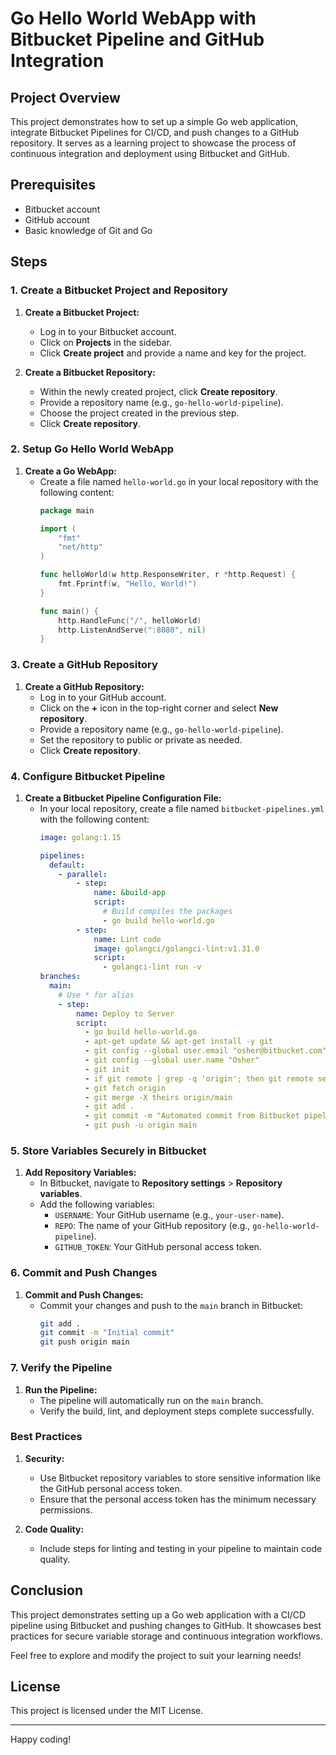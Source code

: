 # Go Hello World WebApp with Bitbucket Pipeline and GitHub Integration

## Project Overview
This project demonstrates how to set up a simple Go web application, integrate Bitbucket Pipelines for CI/CD, and push changes to a GitHub repository. It serves as a learning project to showcase the process of continuous integration and deployment using Bitbucket and GitHub.

## Prerequisites
- Bitbucket account
- GitHub account
- Basic knowledge of Git and Go

## Steps

### 1. Create a Bitbucket Project and Repository

1. **Create a Bitbucket Project:**
   - Log in to your Bitbucket account.
   - Click on **Projects** in the sidebar.
   - Click **Create project** and provide a name and key for the project.

2. **Create a Bitbucket Repository:**
   - Within the newly created project, click **Create repository**.
   - Provide a repository name (e.g., `go-hello-world-pipeline`).
   - Choose the project created in the previous step.
   - Click **Create repository**.
### 2. Setup Go Hello World WebApp

1. **Create a Go WebApp:**
   - Create a file named `hello-world.go` in your local repository with the following content:
     ```go
     package main

     import (
         "fmt"
         "net/http"
     )

     func helloWorld(w http.ResponseWriter, r *http.Request) {
         fmt.Fprintf(w, "Hello, World!")
     }

     func main() {
         http.HandleFunc("/", helloWorld)
         http.ListenAndServe(":8080", nil)
     }
     ```

### 3. Create a GitHub Repository

1. **Create a GitHub Repository:**
   - Log in to your GitHub account.
   - Click on the **+** icon in the top-right corner and select **New repository**.
   - Provide a repository name (e.g., `go-hello-world-pipeline`).
   - Set the repository to public or private as needed.
   - Click **Create repository**.



### 4. Configure Bitbucket Pipeline

1. **Create a Bitbucket Pipeline Configuration File:**
   - In your local repository, create a file named `bitbucket-pipelines.yml` with the following content:
     ```yaml
     image: golang:1.15

     pipelines:
       default:
         - parallel:
             - step:
                 name: &build-app
                 script:
                   # Build compiles the packages
                   - go build hello-world.go
             - step:
                 name: Lint code
                 image: golangci/golangci-lint:v1.31.0
                 script:
                   - golangci-lint run -v
     branches:
       main:
         # Use * for alias
         - step:
             name: Deploy to Server
             script:
               - go build hello-world.go
               - apt-get update && apt-get install -y git
               - git config --global user.email "osher@bitbucket.com"
               - git config --global user.name "Osher"
               - git init
               - if git remote | grep -q 'origin'; then git remote set-url origin https://${USERNAME}:${GITHUB_TOKEN}@github.com/${USERNAME}/${REPO}.git; else git remote add origin https://${USERNAME}:${GITHUB_TOKEN}@github.com/${USERNAME}/${REPO}.git; fi
               - git fetch origin
               - git merge -X theirs origin/main
               - git add .
               - git commit -m "Automated commit from Bitbucket pipeline"
               - git push -u origin main
     ```

### 5. Store Variables Securely in Bitbucket

1. **Add Repository Variables:**
   - In Bitbucket, navigate to **Repository settings** > **Repository variables**.
   - Add the following variables:
     - `USERNAME`: Your GitHub username (e.g., `your-user-name`).
     - `REPO`: The name of your GitHub repository (e.g., `go-hello-world-pipeline`).
     - `GITHUB_TOKEN`: Your GitHub personal access token. 

### 6. Commit and Push Changes

1. **Commit and Push Changes:**
   - Commit your changes and push to the `main` branch in Bitbucket:
     ```sh
     git add .
     git commit -m "Initial commit"
     git push origin main
     ```

### 7. Verify the Pipeline

1. **Run the Pipeline:**
   - The pipeline will automatically run on the `main` branch.
   - Verify the build, lint, and deployment steps complete successfully.

### Best Practices

1. **Security:**
   - Use Bitbucket repository variables to store sensitive information like the GitHub personal access token.
   - Ensure that the personal access token has the minimum necessary permissions.

2. **Code Quality:**
   - Include steps for linting and testing in your pipeline to maintain code quality.

## Conclusion

This project demonstrates setting up a Go web application with a CI/CD pipeline using Bitbucket and pushing changes to GitHub. It showcases best practices for secure variable storage and continuous integration workflows.

Feel free to explore and modify the project to suit your learning needs!

## License
This project is licensed under the MIT License.

---

Happy coding!
